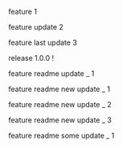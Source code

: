 
feature 1

feature update 2

feature last update 3

release 1.0.0 !

feature readme update _ 1

feature readme new update _ 1

feature readme new update _ 2

feature readme new update _ 3

feature readme some update _ 1